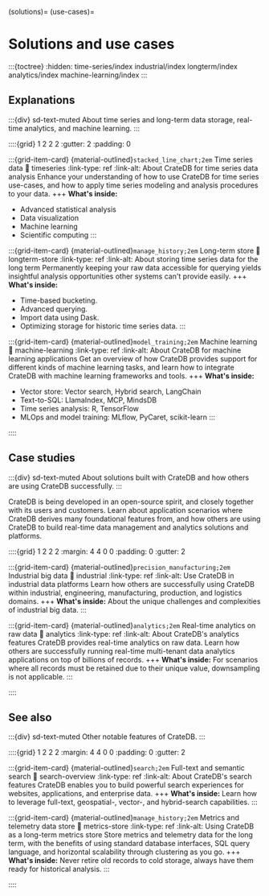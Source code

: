 (solutions)=
(use-cases)=

# Solutions and use cases

:::{toctree}
:hidden:
time-series/index
industrial/index
longterm/index
analytics/index
machine-learning/index
:::


## Explanations

:::{div} sd-text-muted
About time series and long-term data storage, real-time analytics, and machine learning.
:::

::::{grid} 1 2 2 2
:gutter: 2
:padding: 0

:::{grid-item-card} {material-outlined}`stacked_line_chart;2em` Time series data
:link: timeseries
:link-type: ref
:link-alt: About CrateDB for time series data analysis
Enhance your understanding of how to use CrateDB for time series use-cases,
and how to apply time series modeling and analysis procedures to your data.
+++
**What's inside:**
- Advanced statistical analysis
- Data visualization
- Machine learning
- Scientific computing
:::

:::{grid-item-card} {material-outlined}`manage_history;2em` Long-term store
:link: longterm-store
:link-type: ref
:link-alt: About storing time series data for the long term
Permanently keeping your raw data accessible for querying yields insightful
analysis opportunities other systems can't provide easily.
+++
**What's inside:**
- Time-based bucketing.
- Advanced querying.
- Import data using Dask.
- Optimizing storage for historic time series data.
:::

:::{grid-item-card} {material-outlined}`model_training;2em` Machine learning
:link: machine-learning
:link-type: ref
:link-alt: About CrateDB for machine learning applications
Get an overview of how CrateDB provides support for different kinds of
machine learning tasks, and learn how to integrate CrateDB with machine
learning frameworks and tools.
+++
**What's inside:**
- Vector store: Vector search, Hybrid search, LangChain
- Text-to-SQL: LlamaIndex, MCP, MindsDB
- Time series analysis: R, TensorFlow
- MLOps and model training: MLflow, PyCaret, scikit-learn
:::

::::


## Case studies

:::{div} sd-text-muted
About solutions built with CrateDB and
how others are using CrateDB successfully.
:::

CrateDB is being developed in an open-source spirit, and closely together
with its users and customers. Learn about application scenarios where CrateDB
derives many foundational features from, and how others are using CrateDB to
build real-time data management and analytics solutions and platforms.

::::{grid} 1 2 2 2
:margin: 4 4 0 0
:padding: 0
:gutter: 2

:::{grid-item-card} {material-outlined}`precision_manufacturing;2em` Industrial big data
:link: industrial
:link-type: ref
:link-alt: Use CrateDB in industrial data platforms
Learn how others are successfully using CrateDB within industrial,
engineering, manufacturing, production, and logistics domains.
+++
**What's inside:**
About the unique challenges and complexities of industrial big data.
:::

:::{grid-item-card} {material-outlined}`analytics;2em` Real-time analytics on raw data
:link: analytics
:link-type: ref
:link-alt: About CrateDB's analytics features
CrateDB provides real-time analytics on raw data.
Learn how others are successfully running real-time multi-tenant data
analytics applications on top of billions of records.
+++
**What's inside:**
For scenarios where all records must be retained due
to their unique value, downsampling is not applicable.
:::

::::

## See also

:::{div} sd-text-muted
Other notable features of CrateDB.
:::

::::{grid} 1 2 2 2
:margin: 4 4 0 0
:padding: 0
:gutter: 2

:::{grid-item-card} {material-outlined}`search;2em` Full-text and semantic search
:link: search-overview
:link-type: ref
:link-alt: About CrateDB's search features
CrateDB enables you to build powerful search experiences for websites,
applications, and enterprise data.
+++
**What's inside:**
Learn how to leverage full-text, geospatial-,
vector-, and hybrid-search capabilities.
:::

:::{grid-item-card} {material-outlined}`manage_history;2em` Metrics and telemetry data store
:link: metrics-store
:link-type: ref
:link-alt: Using CrateDB as a long-term metrics store
Store metrics and telemetry data for the long term, with the benefits of
using standard database interfaces, SQL query language, and horizontal
scalability through clustering as you go.
+++
**What's inside:**
Never retire old records to cold storage,
always have them ready for historical analysis.
:::

::::
